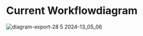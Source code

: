 
# Current Workflowdiagram 
![diagram-export-28 5 2024-13_05_06](https://github.com/GameXTrade/.github/assets/150204147/afe0841a-3ef7-4273-b0bc-9f8ac95ee902)
